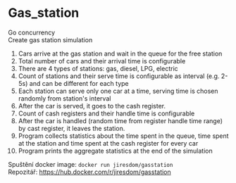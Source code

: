 # Gas_station
Go concurrency  
Create gas station simulation  

1. Cars arrive at the gas station and wait in the queue for the free station
2. Total number of cars and their arrival time is configurable
3. There are 4 types of stations: gas, diesel, LPG, electric
4. Count of stations and their serve time is configurable as interval (e.g. 2-5s) and can be different for each type
5. Each station can serve only one car at a time, serving time is chosen randomly from station's interval
6. After the car is served, it goes to the cash register.
7. Count of cash registers and their handle time is configurable
8. After the car is handled (random time from register handle time range) by cast register, it leaves the station.
9. Program collects statistics about the time spent in the queue, time spent at the station and time spent at the cash register for every car
10. Program prints the aggregate statistics at the end of the simulation

Spuštění docker image: ```docker run jiresdom/gasstation```  
Repozitář: https://hub.docker.com/r/jiresdom/gasstation

